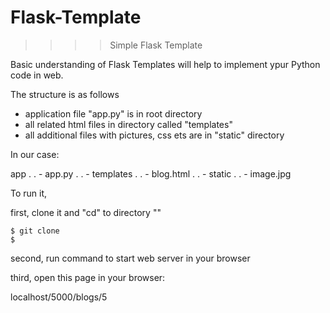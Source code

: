 # Flask-Template
>>>>    Simple Flask Template

Basic understanding of Flask Templates will help to implement ypur Python code in web.

The structure is as follows 
* application file "app.py" is in root directory
* all related html files in directory called "templates"
* all additional files with pictures, css ets are in "static" directory

In our case:

app
.
. - app.py
.
. - templates
.
    . - blog.html
.
. - static
.
    . - image.jpg

To run it, 

first, clone it and "cd" to directory ""

    $ git clone 
    $ 
second, run command to start web server in your browser

third, open this page in your browser:

localhost/5000/blogs/5



